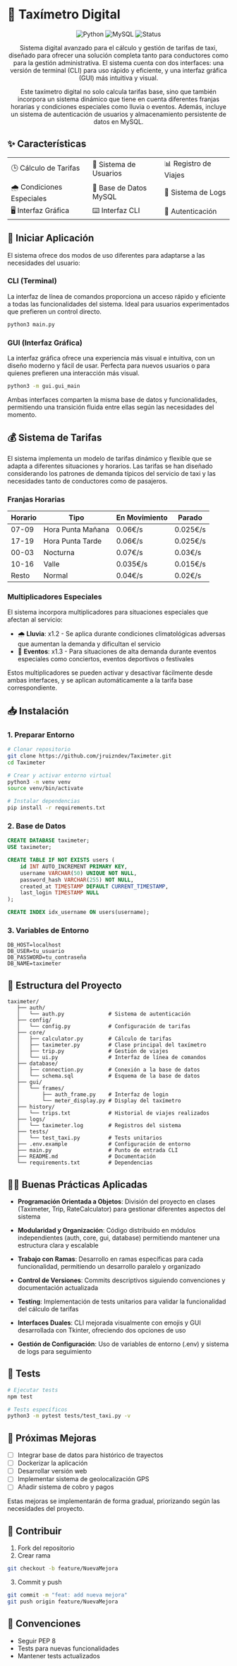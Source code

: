 # 🚕 Taxímetro Digital

<div align="center">

![Python](https://img.shields.io/badge/Python-3.12-blue?style=for-the-badge&logo=python)
![MySQL](https://img.shields.io/badge/MySQL-8.0-blue?style=for-the-badge&logo=mysql)
![Status](https://img.shields.io/badge/Status-Open%20to%20Improvements-brightgreen?style=for-the-badge)

Sistema digital avanzado para el cálculo y gestión de tarifas de taxi, diseñado para ofrecer una solución completa tanto para conductores como para la gestión administrativa. El sistema cuenta con dos interfaces: una versión de terminal (CLI) para uso rápido y eficiente, y una interfaz gráfica (GUI) más intuitiva y visual.

Este taxímetro digital no solo calcula tarifas base, sino que también incorpora un sistema dinámico que tiene en cuenta diferentes franjas horarias y condiciones especiales como lluvia o eventos. Además, incluye un sistema de autenticación de usuarios y almacenamiento persistente de datos en MySQL.

</div>

## ✨ Características

<table>
  <tr>
    <td>🕒 Cálculo de Tarifas</td>
    <td>👥 Sistema de Usuarios</td>
    <td>📊 Registro de Viajes</td>
  </tr>
  <tr>
    <td>🌧️ Condiciones Especiales</td>
    <td>💾 Base de Datos MySQL</td>
    <td>📝 Sistema de Logs</td>
  </tr>
  <tr>
    <td>🖥️ Interfaz Gráfica</td>
    <td>⌨️ Interfaz CLI</td>
    <td>🔐 Autenticación</td>
  </tr>
</table>

## 🚀 Iniciar Aplicación

El sistema ofrece dos modos de uso diferentes para adaptarse a las necesidades del usuario:

### CLI (Terminal)

La interfaz de línea de comandos proporciona un acceso rápido y eficiente a todas las funcionalidades del sistema. Ideal para usuarios experimentados que prefieren un control directo.

```bash
python3 main.py
```

### GUI (Interfaz Gráfica)

La interfaz gráfica ofrece una experiencia más visual e intuitiva, con un diseño moderno y fácil de usar. Perfecta para nuevos usuarios o para quienes prefieren una interacción más visual.

```bash
python3 -m gui.gui_main
```

Ambas interfaces comparten la misma base de datos y funcionalidades, permitiendo una transición fluida entre ellas según las necesidades del momento.

## 💰 Sistema de Tarifas

El sistema implementa un modelo de tarifas dinámico y flexible que se adapta a diferentes situaciones y horarios. Las tarifas se han diseñado considerando los patrones de demanda típicos del servicio de taxi y las necesidades tanto de conductores como de pasajeros.

### Franjas Horarias

| Horario | Tipo              | En Movimiento | Parado   |
| ------- | ----------------- | ------------- | -------- |
| 07-09   | Hora Punta Mañana | 0.06€/s       | 0.025€/s |
| 17-19   | Hora Punta Tarde  | 0.06€/s       | 0.025€/s |
| 00-03   | Nocturna          | 0.07€/s       | 0.03€/s  |
| 10-16   | Valle             | 0.035€/s      | 0.015€/s |
| Resto   | Normal            | 0.04€/s       | 0.02€/s  |

### Multiplicadores Especiales

El sistema incorpora multiplicadores para situaciones especiales que afectan al servicio:

-   🌧️ **Lluvia**: x1.2 - Se aplica durante condiciones climatológicas adversas que aumentan la demanda y dificultan el servicio
-   🎪 **Eventos**: x1.3 - Para situaciones de alta demanda durante eventos especiales como conciertos, eventos deportivos o festivales

Estos multiplicadores se pueden activar y desactivar fácilmente desde ambas interfaces, y se aplican automáticamente a la tarifa base correspondiente.

## 📥 Instalación

### 1. Preparar Entorno

```bash
# Clonar repositorio
git clone https://github.com/jruizndev/Taximeter.git
cd Taximeter

# Crear y activar entorno virtual
python3 -m venv venv
source venv/bin/activate

# Instalar dependencias
pip install -r requirements.txt
```

### 2. Base de Datos

```sql
CREATE DATABASE taximeter;
USE taximeter;

CREATE TABLE IF NOT EXISTS users (
    id INT AUTO_INCREMENT PRIMARY KEY,
    username VARCHAR(50) UNIQUE NOT NULL,
    password_hash VARCHAR(255) NOT NULL,
    created_at TIMESTAMP DEFAULT CURRENT_TIMESTAMP,
    last_login TIMESTAMP NULL
);

CREATE INDEX idx_username ON users(username);
```

### 3. Variables de Entorno

```env
DB_HOST=localhost
DB_USER=tu_usuario
DB_PASSWORD=tu_contraseña
DB_NAME=taximeter
```

## 📁 Estructura del Proyecto

```
taximeter/
   ├── auth/
   │   └── auth.py              # Sistema de autenticación
   ├── config/
   │   └── config.py            # Configuración de tarifas
   ├── core/
   │   ├── calculator.py        # Cálculo de tarifas
   │   ├── taximeter.py         # Clase principal del taxímetro
   │   ├── trip.py              # Gestión de viajes
   │   └── ui.py                # Interfaz de línea de comandos
   ├── database/
   │   ├── connection.py        # Conexión a la base de datos
   │   └── schema.sql           # Esquema de la base de datos
   ├── gui/
   │   └── frames/
   │       ├── auth_frame.py    # Interfaz de login
   │       └── meter_display.py # Display del taxímetro
   ├── history/
   │   └── trips.txt            # Historial de viajes realizados
   ├── logs/
   │   └── taximeter.log        # Registros del sistema
   ├── tests/
   │   └── test_taxi.py         # Tests unitarios
   ├── .env.example             # Configuración de entorno
   ├── main.py                  # Punto de entrada CLI
   ├── README.md                # Documentación
   └── requirements.txt         # Dependencias
```

## 👨‍💻 Buenas Prácticas Aplicadas

- **Programación Orientada a Objetos**: División del proyecto en clases (Taximeter, Trip, RateCalculator) para gestionar diferentes aspectos del sistema

- **Modularidad y Organización**: Código distribuido en módulos independientes (auth, core, gui, database) permitiendo mantener una estructura clara y escalable

- **Trabajo con Ramas**: Desarrollo en ramas específicas para cada funcionalidad, permitiendo un desarrollo paralelo y organizado

- **Control de Versiones**: Commits descriptivos siguiendo convenciones y documentación actualizada

- **Testing**: Implementación de tests unitarios para validar la funcionalidad del cálculo de tarifas

- **Interfaces Duales**: CLI mejorada visualmente con emojis y GUI desarrollada con Tkinter, ofreciendo dos opciones de uso

- **Gestión de Configuración**: Uso de variables de entorno (.env) y sistema de logs para seguimiento

## 🧪 Tests

```bash
# Ejecutar tests
npm test

# Tests específicos
python3 -m pytest tests/test_taxi.py -v
```

## 🚀 Próximas Mejoras

-   [ ] Integrar base de datos para histórico de trayectos
-   [ ] Dockerizar la aplicación
-   [ ] Desarrollar versión web
-   [ ] Implementar sistema de geolocalización GPS
-   [ ] Añadir sistema de cobro y pagos

Estas mejoras se implementarán de forma gradual, priorizando según las necesidades del proyecto.

## 🤝 Contribuir

1. Fork del repositorio
2. Crear rama

```bash
git checkout -b feature/NuevaMejora
```

3. Commit y push

```bash
git commit -m "feat: add nueva mejora"
git push origin feature/NuevaMejora
```

## 📝 Convenciones

-   Seguir PEP 8
-   Tests para nuevas funcionalidades
-   Mantener tests actualizados
